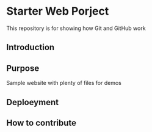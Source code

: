 # Starter Web Porject

This repository is for showing how Git and GitHub work
## Introduction


## Purpose

Sample website with plenty of files for demos

## Deploeyment

## How to contribute

